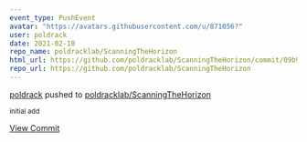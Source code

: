 ```yaml
---
event_type: PushEvent
avatar: "https://avatars.githubusercontent.com/u/871056?"
user: poldrack
date: 2021-02-10
repo_name: poldracklab/ScanningTheHorizon
html_url: https://github.com/poldracklab/ScanningTheHorizon/commit/09b9f64eda5fc5c82e64679aa33d4c3c2685928b
repo_url: https://github.com/poldracklab/ScanningTheHorizon
---
```


<a href='https://github.com/poldrack' target='_blank'>poldrack</a> pushed to <a href='https://github.com/poldracklab/ScanningTheHorizon' target='_blank'>poldracklab/ScanningTheHorizon</a>

<small>initial add</small>

<a href='https://github.com/poldracklab/ScanningTheHorizon/commit/09b9f64eda5fc5c82e64679aa33d4c3c2685928b' target='_blank'>View Commit</a>
